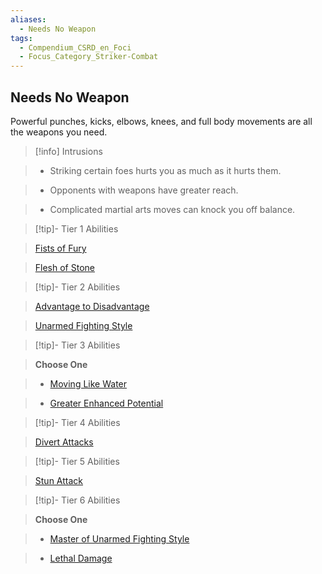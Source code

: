 ```yaml
---
aliases:
  - Needs No Weapon
tags:
  - Compendium_CSRD_en_Foci
  - Focus_Category_Striker-Combat
---
```

  
    
## Needs No Weapon    
Powerful punches, kicks, elbows, knees, and full body movements are all the weapons you need.    
  
>[!info] Intrusions    
>- Striking certain foes hurts you as much as it hurts them.    
>- Opponents with weapons have greater reach.    
>- Complicated martial arts moves can knock you off balance.    
  
  
>[!tip]- Tier 1 Abilities    
> [Fists of Fury](Fists-of-Fury.md)    
> [Flesh of Stone](Flesh-of-Stone.md)    
  
  
>[!tip]- Tier 2 Abilities    
> [Advantage to Disadvantage](Advantage-to-Disadvantage.md)    
> [Unarmed Fighting Style](Unarmed-Fighting-Style.md)    
  
  
>[!tip]- Tier 3 Abilities    
> **Choose One**    
>- [Moving Like Water](Moving-Like-Water.md)    
>- [Greater Enhanced Potential](Greater-Enhanced-Potential.md)    
  
  
>[!tip]- Tier 4 Abilities    
> [Divert Attacks](Divert-Attacks.md)    
  
  
>[!tip]- Tier 5 Abilities    
> [Stun Attack](Stun-Attack.md)    
  
  
>[!tip]- Tier 6 Abilities    
> **Choose One**    
>- [Master of Unarmed Fighting Style](Master-of-Unarmed-Fighting-Style.md)    
>- [Lethal Damage](Lethal-Damage.md)